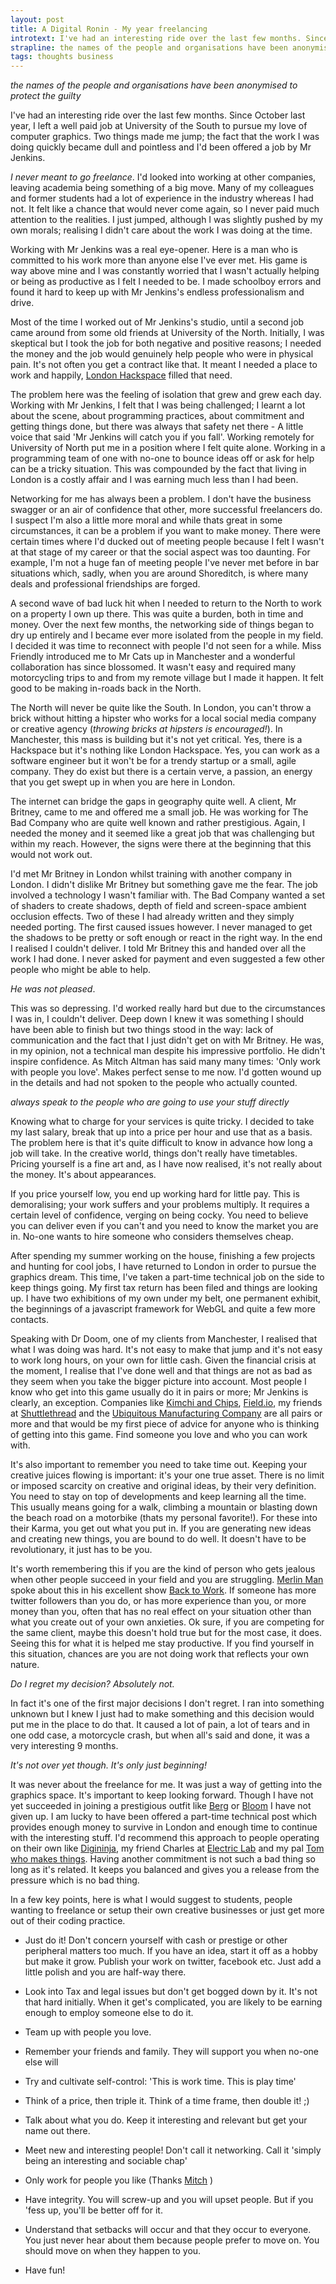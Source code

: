```yaml
---
layout: post
title: A Digital Ronin - My year freelancing 
introtext: I've had an interesting ride over the last few months. Since October last year, I left a well paid job at University of the South to pursue my love of computer graphics. Two things made me jump; the fact that the work I was doing quickly became dull and pointless and I'd been offered a job by Mr Jenkins.
strapline: the names of the people and organisations have been anonymised to protect the guilty
tags: thoughts business
---
```


*the names of the people and organisations have been anonymised to protect the guilty*

I've had an interesting ride over the last few months. Since October last year, I left a well paid job at University of the South to pursue my love of computer graphics. Two things made me jump; the fact that the work I was doing quickly became dull and pointless and I'd been offered a job by Mr Jenkins.

*I never meant to go freelance*. I'd looked into working at other companies, leaving academia being something of a big move. Many of my colleagues and former students had a lot of experience in the industry whereas I had not. It felt like a chance that would never come again, so I never paid much attention to the realities. I just jumped, although I was slightly pushed by my own morals; realising I didn't care about the work I was doing at the time.


Working with Mr Jenkins was a real eye-opener. Here is a man who is committed to his work more than anyone else I've ever met. His game is way above mine and I was constantly worried that I wasn't actually helping or being as productive as I felt I needed to be. I made schoolboy errors and found it hard to keep up with Mr Jenkins's endless professionalism and drive. 

Most of the time I worked out of Mr Jenkins's studio, until a second job came around from some old friends at University of the North. Initially, I was skeptical but I took the job for both negative and positive reasons; I needed the money and the job would genuinely help people who were in physical pain. It's not often you get a contract like that. It meant I needed a place to work and happily, [London Hackspace](http://london.hackspace.org.uk) filled that need. 

The problem here was the feeling of isolation that grew and grew each day. Working with Mr Jenkins, I felt that I was being challenged; I learnt a lot about the scene, about programming practices, about commitment and getting things done, but there was always that safety net there - A little voice that said 'Mr Jenkins will catch you if you fall'. Working remotely for University of North put me in a position where I felt quite alone. Working in a programming team of one with no-one to bounce ideas off or ask for help can be a tricky situation. This was compounded by the fact that living in London is a costly affair and I was earning much less than I had been.


Networking for me has always been a problem. I don't have the business swagger or an air of confidence that other, more successful freelancers do. I suspect I'm also a little more moral and while thats great in some circumstances, it can be a problem if you want to make money. There were certain times where I'd ducked out of meeting people because I felt I wasn't at that stage of my career or that the social aspect was too daunting. For example, I'm not a huge fan of meeting people I've never met before in bar situations which, sadly, when you are around Shoreditch, is where many deals and professional friendships are forged.

A second wave of bad luck hit when I needed to return to the North to work on a property I own up there. This was quite a burden, both in time and money. Over the next few months, the networking side of things began to dry up entirely and I became ever more isolated from the people in my field. I decided it was time to reconnect with people I'd not seen for a while. Miss Friendly introduced me to Mr Cats up in Manchester and a wonderful collaboration has since blossomed. It wasn't easy and required many motorcycling trips to and from my remote village but I made it happen. It felt good to be making in-roads back in the North.

The North will never be quite like the South. In London, you can't throw a brick without hitting a hipster who works for a local social media company or creative agency (*throwing bricks at hipsters is encouraged!*). In Manchester, this mass is building but it's not yet critical. Yes, there is a Hackspace but it's nothing like London Hackspace. Yes, you can work as a software engineer but it won't be for a trendy startup or a small, agile company. They do exist but there is a certain verve, a passion, an energy that you get swept up in when you are here in London. 

The internet can bridge the gaps in geography quite well. A client, Mr Britney, came to me and offered me a small job. He was working for The Bad Company who are quite well known and rather prestigious. Again, I needed the money and it seemed like a great job that was challenging but within my reach. However, the signs were there at the beginning that this would not work out. 


I'd met Mr Britney in London whilst training with another company in London. I didn't dislike Mr Britney but something gave me the fear. The job involved a technology I wasn't familiar with. The Bad Company wanted a set of shaders to create shadows, depth of field and screen-space ambient occlusion effects. Two of these I had already written and they simply needed porting. The first caused issues however. I never managed to get the shadows to be pretty or soft enough or react in the right way. In the end I realised I couldn't deliver. I told Mr Britney this and handed over all the work I had done. I never asked for payment and even suggested a few other people who might be able to help.

*He was not pleased*.

This was so depressing. I'd worked really hard but due to the circumstances I was in, I couldn't deliver. Deep down I knew it was something I should have been able to finish but two things stood in the way: lack of communication and the fact that I just didn't get on with  Mr Britney. He was, in my opinion, not a technical man despite his impressive portfolio. He didn't inspire confidence. As Mitch Altman has said many many times: 'Only work with people you love'. Makes perfect sense to me now. I'd gotten wound up in the details and had not spoken to the people who actually counted. 

*always speak to the people who are going to use your stuff directly*


Knowing what to charge for your services is quite tricky. I decided to take my last salary, break that up into a price per hour and use that as a basis. The problem here is that it's quite difficult to know in advance how long a job will take. In the creative world, things don't really have timetables. Pricing yourself is a fine art and, as I have now realised, it's not really about the money. It's about appearances. 

If you price yourself low, you end up working hard for little pay. This is demoralising; your work suffers and your problems multiply. It requires a certain level of confidence, verging on being cocky. You need to believe you can deliver even if you can't and you need to know the market you are in. No-one wants to hire someone who considers themselves cheap.

After spending my summer working on the house, finishing a few projects and hunting for cool jobs, I have returned to London in order to pursue the graphics dream. This time, I've taken a part-time technical job on the side to keep things going. My first tax return has been filed and things are looking up. I have two exhibitions of my own under my belt, one permanent exhibit, the beginnings of a javascript framework for WebGL and quite a few more contacts. 


Speaking with Dr Doom, one of my clients from Manchester, I realised that what I was doing was hard. It's not easy to make that jump and it's not easy to work long hours, on your own for little cash. Given the financial crisis at the moment, I realise that I've done well and that things are not as bad as they seem when you take the bigger picture into account. Most people I know who get into this game usually do it in pairs or more; Mr Jenkins is clearly, an exception. Companies like [Kimchi and Chips](http://www.kimchiandchips.com/), [Field.io](field.io), my friends at [Shuttlethread](http://shuttlethread.com/) and the [Ubiquitous Manufacturing Company](http://ubiquitous.co.uk/) are all pairs or more and that would be my first piece of advice for anyone who is thinking of getting into this game. Find someone you love and who you can work with.

It's also important to remember you need to take time out. Keeping your creative juices flowing is important: it's your one true asset. There is no limit or imposed scarcity on creative and original ideas, by their very definition. You need to stay on top of developments and keep learning all the time. This usually means going for a walk, climbing a mountain or blasting down the beach road on a motorbike (thats my personal favorite!). For these into their Karma, you get out what you put in. If you are generating new ideas and creating new things, you are bound to do well. It doesn't have to be revolutionary, it just has to be you.


It's worth remembering this if you are the kind of person who gets jealous when other people succeed in your field and you are struggling. [Merlin Man](http://www.merlinmann.com/) spoke about this in his excellent show [Back to Work](http://5by5.tv/b2w). If someone has more twitter followers than you do, or has more experience than you, or more money than you, often that has no real effect on your situation other than what you create out of your own anxieties. Ok sure, if you are competing for the same client, maybe this doesn't hold true but for the most case, it does. Seeing this for what it is helped me stay productive. If you find yourself in this situation, chances are you are not doing work that reflects your own nature.

*Do I regret my decision? Absolutely not.*

In fact it's one of the first major decisions I don't regret. I ran into something unknown but I knew I just had to make something and this decision would put me in the place to do that. It caused a lot of pain, a lot of tears and in one odd case, a motorcycle crash, but when all's said and done, it was a very interesting 9 months. 

*It's not over yet though. It's only just beginning!*


It was never about the freelance for me. It was just a way of getting into the graphics space. It's important to keep looking forward. Though I have not yet succeeded in joining a prestigious outfit like [Berg](http://berglondon.com) or [Bloom](http://bloom.io) I have not given up. I am lucky to have been offered a part-time technical post which provides enough money to survive in London and enough time to continue with the interesting stuff. I'd recommend this approach to people operating on their own like [Digininja](http://www.digininja.org/), my friend Charles at [Electric Lab](http://twitter.com/!/ElectricLab) and my pal [Tom who makes things](http://www.imakethin.gs). Having another commitment is not such a bad thing so long as it's related. It keeps you balanced and gives you a release from the pressure which is no bad thing.


In a few key points, here is what I would suggest to students, people wanting to freelance or setup their own creative businesses or just get more out of their coding practice.

- Just do it! Don't concern yourself with cash or prestige or other peripheral matters too much. If you have an idea, start it off as a hobby but make it grow. Publish your work on twitter, facebook etc. Just add a little polish and you are half-way there.

- Look into Tax and legal issues but don't get bogged down by it. It's not that hard initially. When it get's complicated, you are likely to be earning enough to employ someone else to do it.

- Team up with people you love.

- Remember your friends and family. They will support you when no-one else will

- Try and cultivate self-control: 'This is work time. This is play time'

- Think of a price, then triple it. Think of a time frame, then double it! ;)

- Talk about what you do. Keep it interesting and relevant but get your name out there.

- Meet new and interesting people! Don't call it networking. Call it 'simply being an interesting and sociable chap'

- Only work for people you like (Thanks [Mitch](http://en.wikipedia.org/wiki/Mitch_Altman) )

- Have integrity. You will screw-up and you will upset people. But if you 'fess up, you'll be better off for it.

- Understand that setbacks will occur and that they occur to everyone. You just never hear about them because people prefer to move on. You should move on when they happen to you.

- Have fun!